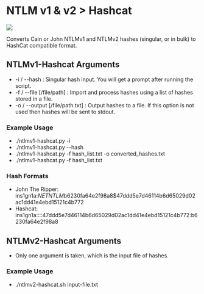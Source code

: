 # NTLM v1 & v2 > Hashcat
![](https://img.shields.io/maintenance/yes/2017.svg)

Converts Cain or John NTLMv1 and NTLMv2 hashes (singular, or in bulk) to HashCat compatible format.

## NTLMv1-Hashcat Arguments
* -i / --hash                     :  Singular hash input. You will get a prompt after running the script.
* -f / --file [/file/path]        :  Import and process hashes using a list of hashes stored in a file.
* -o / --output [/file/path.txt]  :  Output hashes to a file. If this option is not used then hashes will be sent to stdout.

### Example Usage
*  ./ntlmv1-hashcat.py -i
*  ./ntlmv1-hashcat.py --hash
*  ./ntlmv1-hashcat.py -f hash_list.txt -o converted_hashes.txt
*  ./ntlmv1-hashcat.py -f hash_list.txt

### Hash Formats
* John The Ripper: ins1gn1a:$NETNTLM$b6230fa64e2f98a8$47ddd5e7d46114b6d65029d02ac1dd41e4ebd15121c4b772
* Hashcat: ins1gn1a::::47ddd5e7d46114b6d65029d02ac1dd41e4ebd15121c4b772:b6230fa64e2f98a8

## NTLMv2-Hashcat Arguments
* Only one argument is taken, which is the input file of hashes.

### Example Usage 
* ./ntlmv2-hashcat.sh input-file.txt
